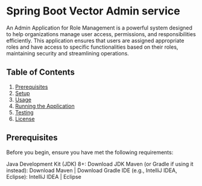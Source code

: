 # Spring Boot Vector Admin service
An Admin Application for Role Management is a powerful system designed to help organizations manage user access, permissions, and responsibilities efficiently. This application ensures that users are assigned appropriate roles and have access to specific functionalities based on their roles, maintaining security and streamlining operations.
## Table of Contents
1. [Prerequisites](#Prerequisites)
2. [Setup](#Setup)
3. [Usage](#Usage)
4. [Running the Application](#Running-the-Application)
5. [Testing](#Testing)
6. [License](#License)

## Prerequisites
Before you begin, ensure you have met the following requirements:

Java Development Kit (JDK) 8+: Download JDK
Maven (or Gradle if using it instead): Download Maven | Download Gradle
IDE (e.g., IntelliJ IDEA, Eclipse): IntelliJ IDEA | Eclipse
